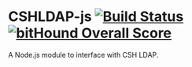 # CSHLDAP-js [![Build Status](https://travis-ci.org/zujko/CSHLDAP-js.svg)](https://travis-ci.org/zujko/CSHLDAP-js) [![bitHound Overall Score](https://www.bithound.io/github/zujko/CSHLDAP-js/badges/score.svg)](https://www.bithound.io/github/zujko/CSHLDAP-js)
A Node.js module to interface with CSH LDAP.
